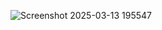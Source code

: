 ![Screenshot 2025-03-13 195547](https://github.com/user-attachments/assets/dbab0969-4038-47ae-886f-47c2321d0e00)


